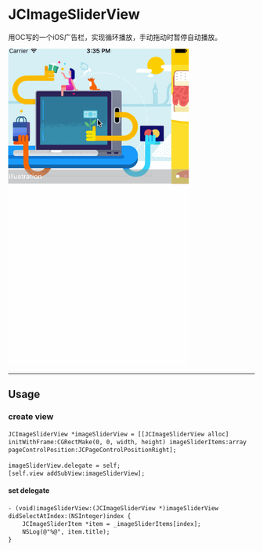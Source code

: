 # JCImageSliderView
用OC写的一个iOS广告栏，实现循环播放，手动拖动时暂停自动播放。


![demo gif](https://raw.githubusercontent.com/Jcdroid/JCImageSliderView/master/demo.gif)

---


## Usage
### create view

```
JCImageSliderView *imageSliderView = [[JCImageSliderView alloc] initWithFrame:CGRectMake(0, 0, width, height) imageSliderItems:array pageControlPosition:JCPageControlPositionRight];

imageSliderView.delegate = self;
[self.view addSubView:imageSliderView];
```

#### set delegate
```
- (void)imageSliderView:(JCImageSliderView *)imageSliderView didSelectAtIndex:(NSInteger)index {
    JCImageSliderItem *item = _imageSliderItems[index];
    NSLog(@"%@", item.title);
}
```
